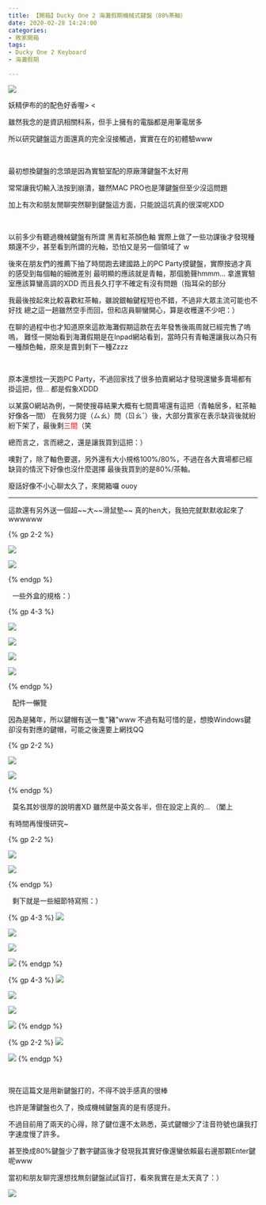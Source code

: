 ```yaml
---
title: 【開箱】Ducky One 2 海灘假期機械式鍵盤（80%茶軸）
date: 2020-02-28 14:24:00
categories: 
- 敗家開箱
tags:
- Ducky One 2 Keyboard
- 海灘假期

---
```


![](https://i.imgur.com/0JfKNvJ.jpg?15%)

妖精伊布的的配色好香喔> <

雖然我念的是資訊相關科系，但手上擁有的電腦都是用筆電居多

所以研究鍵盤這方面還真的完全沒接觸過，實實在在的初體驗www

<!--more-->

&nbsp;

最初想換鍵盤的念頭是因為實驗室配的原廠薄鍵盤不太好用

常常讓我切輸入法按到崩潰，雖然MAC PRO也是薄鍵盤但至少沒這問題

加上有次和朋友閒聊突然聊到鍵盤這方面，只能說這坑真的很深呢XDD

&nbsp;

以前多少有聽過機械鍵盤有所謂 黑青紅茶顏色軸
實際上做了一些功課後才發現種類還不少，甚至看到所謂的光軸，恐怕又是另一個領域了 w

後來在朋友們的推薦下抽了時間跑去建國路上的PC Party摸鍵盤，實際按過才真的感受到每個軸的細微差別
最明顯的應該就是青軸，那個脆聲hmmm... 拿進實驗室應該算蠻高調的XDD 
而且長久打字不確定有沒有問題（指耳朵的部分

我最後按起來比較喜歡紅茶軸，雖說銀軸鍵程短也不錯，不過非大眾主流可能也不好找
總之這一趟雖然空手而回，但和店員聊蠻開心，算是收穫還不少吧：）

在聊的過程中也才知道原來這款海灘假期這款在去年發售後兩周就已經完售了嗚嗚，
難怪一開始看到海灘假期是在Inpad網站看到，當時只有青軸還讓我以為只有一種顏色軸，原來是賣到剩下一種Zzzz

&nbsp;

原本還想找一天跑PC Party，不過回家找了很多拍賣網站才發現還蠻多賣場都有掛這把，但... 都是假象XDDD

以某露O網站為例，一開使搜尋結果大概有七間賣場還有這把（青軸居多，紅茶軸好像各一間）
在我努力提（ㄙㄠ）問（ㄖㄠˇ）後，大部分賣家在表示缺貨後就紛紛下架了，最後剩<font color='FF0000'>三間</font>（笑

總而言之，言而總之，還是讓我買到這把：）

噢對了，除了軸色要選，另外還有大小規格100%/80%，不過在各大賣場都已經缺貨的情況下好像也沒什麼選擇
最後我買到的是80%/茶軸。

廢話好像不小心聊太久了，來開箱囉 ouoy

---

這款還有另外送一個超\~~大\~~滑鼠墊\~~
真的hen大，我拍完就默默收起來了wwwwww

{% gp 2-2 %}

![](https://i.imgur.com/kjhVhlLh.jpg)

![](https://i.imgur.com/rNMyqORh.jpg)

{% endgp %}

&nbsp;
一些外盒的規格：）

{% gp 4-3 %}

![](https://i.imgur.com/lzru4Ohh.jpg)

![](https://i.imgur.com/GpXzh3Rh.jpg)

![](https://i.imgur.com/IM033RDh.jpg)

![](https://i.imgur.com/hjaYkEPh.jpg)

{% endgp %}

&nbsp;
配件一~~懶~~覽

因為是豬年，所以鍵帽有送一隻"豬"www
不過有點可惜的是，想換Windows鍵卻沒有對應的鍵帽，可能之後還要上網找QQ

{% gp 2-2 %}

![](https://i.imgur.com/wI0d2imh.jpg)

![](https://i.imgur.com/otV5jpch.jpg)

{% endgp %}

&nbsp;
莫名其妙很厚的說明書XD
雖然是中英文各半，但在設定上真的... （闔上

有時間再慢慢研究~

{% gp 2-2 %}

![](https://i.imgur.com/NOW43Fch.jpg)

![](https://i.imgur.com/LXogHREh.jpg)

{% endgp %}

&nbsp;
剩下就是一些細節特寫照：）

{% gp 4-3 %}
![](https://i.imgur.com/2vaT0i5h.jpg)

![](https://i.imgur.com/9FX1b9Oh.jpg)

![](https://i.imgur.com/HtHGLAUh.jpg)

![](https://i.imgur.com/BJE5bC7h.jpg)
{% endgp %}

{% gp 4-3 %}
![](https://i.imgur.com/YtoY7cZh.jpg)

![](https://i.imgur.com/TRhWcjZh.jpg)

![](https://i.imgur.com/KyGnMDvh.jpg)

![](https://i.imgur.com/TNsKp9kh.jpg)
{% endgp %}

{% gp 2-2 %}
![](https://i.imgur.com/xNu5lfbh.jpg)

![](https://i.imgur.com/aWem7Glh.jpg)
{% endgp %}


&nbsp;

現在這篇文是用新鍵盤打的，不得不說手感真的很棒

也許是薄鍵盤也久了，換成機械鍵盤真的是有感提升。

不過目前用了兩天的心得，除了鍵位還不太熟悉，英式鍵帽少了注音符號也讓我打字速度慢了許多。

甚至換成80%鍵盤少了數字鍵區後才發現我其實好像還蠻依賴最右邊那顆Enter鍵呢www



當初和朋友聊完還想找無刻鍵盤試試盲打，看來我實在是太天真了：）

![](https://i.imgur.com/5mpAlVHh.jpg)